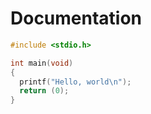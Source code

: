 # Documentation

```C
#include <stdio.h>

int main(void)
{
  printf("Hello, world\n");
  return (0);
}
```
